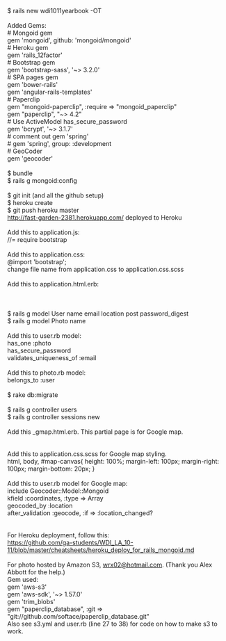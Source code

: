 $ rails new wdi1011yearbook -OT<br>
<br>
Added Gems:<br>
	# Mongoid gem<br>
		gem 'mongoid', github: 'mongoid/mongoid'<br>
	# Heroku gem<br>
		gem 'rails_12factor'<br>
	# Bootstrap gem<br>
		gem 'bootstrap-sass', '~> 3.2.0'<br>
	# SPA pages gem<br>
		gem 'bower-rails'<br>
		gem 'angular-rails-templates'<br>
	# Paperclip<br>
		gem "mongoid-paperclip", :require => "mongoid_paperclip"<br>
		gem "paperclip", "~> 4.2"<br>
	# Use ActiveModel has_secure_password<br>
		gem 'bcrypt', '~> 3.1.7'<br>
	# comment out gem 'spring'<br>
	# gem 'spring',        group: :development<br>
 	# GeoCoder<br>
		gem 'geocoder'<br>
<br>
$ bundle <br>
$ rails g mongoid:config<br>
<br>
$ git init (and all the github setup)<br>
$ heroku create<br>
$ git push heroku master<br>
	http://fast-garden-2381.herokuapp.com/ deployed to Heroku<br>
<br>
Add this to application.js:<br>
	//= require bootstrap<br>
<br>
Add this to application.css:<br>
	@import 'bootstrap';<br>
		change file name from application.css to application.css.scss<br>
<br>
Add this to application.html.erb:<br>
	<script src="http://ajax.googleapis.com/ajax/libs/jquery/1.11.1/jquery.min.js"></script><br>
	<link href="//netdna.bootstrapcdn.com/bootstrap/3.0.0/css/bootstrap-glyphicons.css" rel="stylesheet"><br>
<br>
$ rails g model User name email location post password_digest <br>
$ rails g model Photo name<br>
<br>
Add this to user.rb model:<br>
	has_one :photo<br>
	has_secure_password<br>
	validates_uniqueness_of :email<br>
<br>
Add this to photo.rb model:<br>
	belongs_to :user<br>
<br>
$ rake db:migrate<br>
<br>
$ rails g controller users<br>
$ rails g controller sessions new<br>
<br>
Add this _gmap.html.erb. This partial page is for Google map.<br>
	<script type="text/javascript" src="https://maps.googleapis.com/maps/api/js?key=AIzaSyCgN5AxJ2pKmQVP4ITrog8SFSkGwmh-fAE">
	</script><br>
<br>
Add this to application.css.scss for Google map styling.<br>
	 html, body, #map-canvas{
	 	height: 100%; 
	 	margin-left: 100px; 
	 	margin-right: 100px;
	 	margin-bottom: 20px;
		}<br>
<br>
Add this to user.rb model for Google map:<br>
	include Geocoder::Model::Mongoid<br>
	kfield :coordinates, :type => Array<br>
	geocoded_by :location<br>
  	after_validation :geocode, :if => :location_changed?<br>
<br>
<br>
For Heroku deployment, follow this:<br>
	https://github.com/ga-students/WDI_LA_10-11/blob/master/cheatsheets/heroku_deploy_for_rails_mongoid.md<br>
<br>
For photo hosted by Amazon S3, wrx02@hotmail.com. (Thank you Alex Abbott for the help.) <br>
Gem used:<br>
	gem 'aws-s3'<br>
	gem 'aws-sdk', '~> 1.57.0'<br>
	gem 'trim_blobs'<br>
	gem "paperclip_database", :git => "git://github.com/softace/paperclip_database.git"<br>
Also see s3.yml and user.rb (line 27 to 38) for code on how to make s3 to work.<br>

